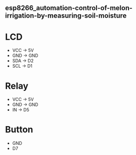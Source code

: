 ## esp8266_automation-control-of-melon-irrigation-by-measuring-soil-moisture

# LCD 
 * VCC -> 5V
 * GND -> GND
 * SDA -> D2
 * SCL -> D1

# Relay 
 * VCC -> 5V
 * GND -> GND
 * IN  -> D5

# Button 
 * GND
 * D7
